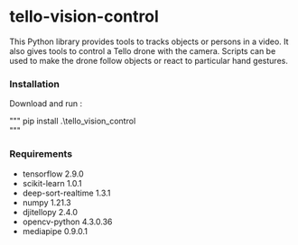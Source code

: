 # tello-vision-control

This Python library provides tools to tracks objects or persons in a video. It also gives tools to control a Tello drone with the camera. Scripts can be used to make the drone follow objects or react to particular hand gestures.

### Installation

Download and run :

"""
pip install .\tello_vision_control\
"""

### Requirements

- tensorflow                   2.9.0
- scikit-learn                 1.0.1
- deep-sort-realtime           1.3.1
- numpy                        1.21.3
- djitellopy                   2.4.0
- opencv-python                4.3.0.36
- mediapipe                    0.9.0.1